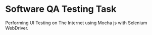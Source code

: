 # Software QA Testing Task

Performing UI Testing on The Internet using Mocha js with Selenium WebDriver.
